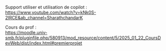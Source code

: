 Support utiliser et utilisation de copilot :  
https://www.youtube.com/watch?v=kNk0S-2IRCE&ab_channel=SharathchandarK  
  
Cours du prof :   
https://moodle.univ-smb.fr/pluginfile.php/580913/mod_resource/content/5/2025_01_22_CoursDevWeb/dist/index.html#premierprojet
